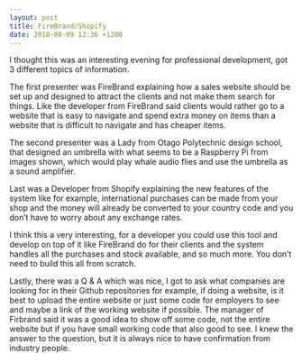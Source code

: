 ```yaml
---
layout: post
title: FireBrand/Shopify
date: 2018-08-09 12:36 +1200
---
```

I thought this was an interesting evening for professional development, got 3 different topics of information.

The first presenter was FireBrand explaining how a sales website should be set up and designed to attract the clients and not make them search for things. Like the developer from FireBrand said clients would rather go to a website that is easy to navigate and spend extra money on items than a website that is difficult to navigate and has cheaper items. 

The second presenter was a Lady from Otago Polytechnic design school, that designed an umbrella with what seems to be a Raspberry Pi from images shown, which would play whale audio flies and use the umbrella as a sound amplifier. 

Last was a Developer from Shopify explaining the new features of the system like for example, international purchases can be made from your shop and the money will already be converted to your country code and you don’t have to worry about any exchange rates. 

I think this a very interesting, for a developer you could use this tool and develop on top of it like FireBrand do for their clients and the system handles all the purchases and stock available, and so much more. You don’t need to build this all from scratch. 

Lastly, there was a Q & A which was nice, I got to ask what companies are looking for in their Github repositories for example, if doing a website, is it best to upload the entire website or just some code for employers to see and maybe a link of the working website if possible. The manager of Firbrand said it was a good idea to show off some code, not the entire website but if you have small working code that also good to see. I knew the answer to the question, but it is always nice to have confirmation from industry people.
